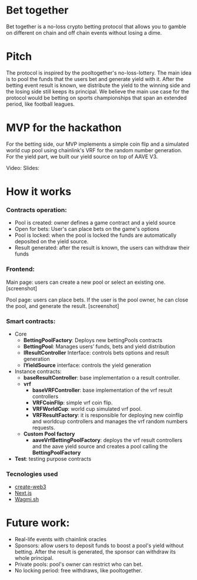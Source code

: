 # Bet together
Bet together is a no-loss crypto betting protocol that allows you to gamble on different on chain and off chain events without losing a dime.

# Pitch
The protocol is inspired by the pooltogether's no-loss-lottery. The main idea is to pool the funds that the users bet and generate yield with it. After the betting event result is known, we distribute the yield to the winning side and the losing side still keeps its principal. We believe the main use case for the protocol would be betting on sports championships that span an extended period, like football leagues.

# MVP for the hackathon

For the betting side, our MVP implements a simple coin flip and a simulated world cup pool using chainlink's VRF for the random number generation. For the yield part, we built our yield source on top of AAVE V3.

Video:
Slides:

# How it works
### Contracts operation:
- Pool is created: owner defines a game contract and a yield source
- Open for bets: User's can place bets on the game's options
- Pool is locked: when the pool is locked the funds are automatically deposited on the yield source.
- Result generated: after the result is known, the users can withdraw their funds

### Frontend:
Main page: users can create a new pool or select an existing one.
[screenshot]

Pool page: users can place bets. If the user is the pool owner, he can close the pool, and generate the result.
[screenshot]

### Smart contracts:
- Core
  - **BettingPoolFactory**: Deploys new bettingPools contracts
  - **BettingPool**: Manages users’ funds, bets and yield distribution
  - **IResultController** Interface: controls bets options and result generation
  - **IYieldSource** interface: controls the yield generation
- Instance contracts:
  - **baseResultController**: base implementation o a result controller.
  - **vrf**
    - **baseVRFController**: base implementation of the vrf result controllers
    - **VRFCoinFlip**: simple vrf coin flip.
    - **VRFWorldCup**: world cup simulated vrf pool.
    - **VRFResultFactory**: it is responsible for deploying new coinflip and worldcup controllers and manages the vrf random numbers requests.
  - **Custom Pool factory**
    - **aaveVrfBettingPoolFactory**: deploys the vrf result controllers and the aave yield source and creates a pool calling the **BettingPoolFactory**
- **Test**: testing purpose contracts

### Tecnologies used

- [create-web3](https://www.create-web3.xyz/)
- [Next.js](https://nextjs.org/)
- [Wagmi.sh](https://wagmi.sh/)


# Future work:
- Real-life events with chainlink oracles
- Sponsors: allow users to deposit funds to boost a pool's yield without betting. After the result is generated, the sponsor can withdraw its whole principal.
- Private pools: pool's owner can restrict who can bet.
- No locking period: free withdraws, like pooltogether.